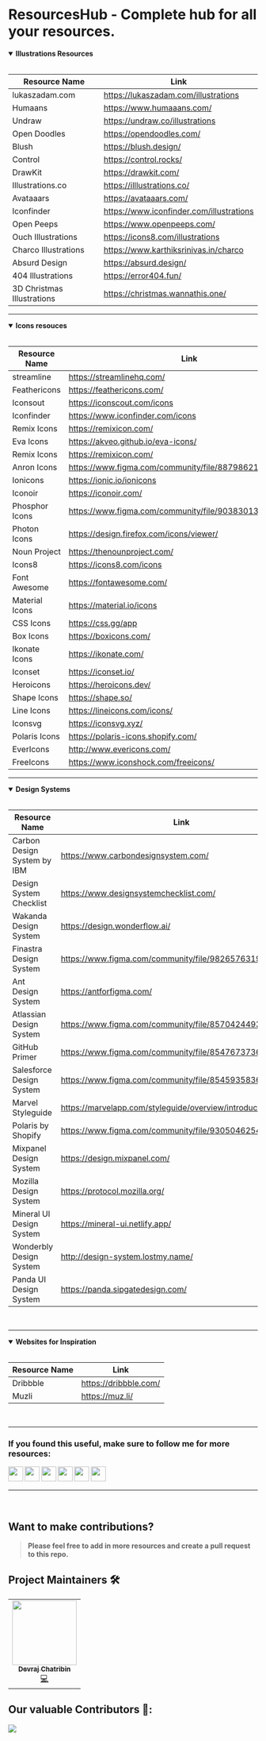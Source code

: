 # ResourcesHub - Complete hub for all your resources.


<!--------------------------- Illustrations Resources --------------------------->
<details open>
<summary><b>Illustrations Resources<br></summary>
<br>
  
| Resource Name | Link |
| ----------- | ----------- |
| lukaszadam.com | https://lukaszadam.com/illustrations |
| Humaans   | https://www.humaaans.com/ |
| Undraw | https://undraw.co/illustrations |
| Open Doodles | https://opendoodles.com/ |
| Blush | https://blush.design/ |
| Control | https://control.rocks/ |
| DrawKit | https://drawkit.com/ |
| Illustrations.co | https://illlustrations.co/ |
| Avataaars | https://avataaars.com/ |
| Iconfinder | https://www.iconfinder.com/illustrations |
| Open Peeps | https://www.openpeeps.com/ |
| Ouch Illustrations | https://icons8.com/illustrations |
| Charco Illustrations | https://www.karthiksrinivas.in/charco |
| Absurd Design | https://absurd.design/ |
| 404 Illustrations | https://error404.fun/ |
| 3D Christmas Illustrations | https://christmas.wannathis.one/ |
  
</details>
<hr>

  
  

<!--------------------------- Icons resouces --------------------------->
<details open>
<summary><b>Icons resouces<b></summary>
<br>
  
| Resource Name | Link |
| ----------- | ----------- |
| streamline | https://streamlinehq.com/ |
| Feathericons   | https://feathericons.com/ |
| Iconsout | https://iconscout.com/icons |
| Iconfinder | https://www.iconfinder.com/icons |
| Remix Icons | https://remixicon.com/ |
| Eva Icons | https://akveo.github.io/eva-icons/ |
| Remix Icons | https://remixicon.com/ |
| Anron Icons | https://www.figma.com/community/file/887986216987316139 |
| Ionicons | https://ionic.io/ionicons |
| Iconoir | https://iconoir.com/ |
| Phosphor Icons | https://www.figma.com/community/file/903830135544202908 |
| Photon Icons | https://design.firefox.com/icons/viewer/ |
| Noun Project | https://thenounproject.com/ |
| Icons8 | https://icons8.com/icons |
| Font Awesome | https://fontawesome.com/ |
| Material Icons | https://material.io/icons |
| CSS Icons | https://css.gg/app |
| Box Icons | https://boxicons.com/ |
| Ikonate Icons | https://ikonate.com/ |
| Iconset | https://iconset.io/ |
| Heroicons | https://heroicons.dev/ |
| Shape Icons | https://shape.so/ |
| Line Icons | https://lineicons.com/icons/ |
| Iconsvg | https://iconsvg.xyz/ |
| Polaris Icons | https://polaris-icons.shopify.com/ |
| EverIcons | http://www.evericons.com/ |
| FreeIcons | https://www.iconshock.com/freeicons/ |
  
</details>
<hr>

  
  

<!--------------------------- Design Systems --------------------------->
<details open>
<summary><b>Design Systems<b></summary>
<br>
  
| Resource Name | Link |
| ----------- | ----------- |
| Carbon Design System by IBM | https://www.carbondesignsystem.com/ |
| Design System Checklist | https://www.designsystemchecklist.com/ |
| Wakanda Design System | https://design.wonderflow.ai/ |
| Finastra Design System | https://www.figma.com/community/file/982657631921263317 |
| Ant Design System | https://antforfigma.com/ |
| Atlassian Design System | https://www.figma.com/community/file/857042449394640587 |
| GitHub Primer | https://www.figma.com/community/file/854767373644076713 |
| Salesforce Design System | https://www.figma.com/community/file/854593583696357016 |
| Marvel Styleguide | https://marvelapp.com/styleguide/overview/introduction |
| Polaris by Shopify | https://www.figma.com/community/file/930504625460155381 |
| Mixpanel Design System | https://design.mixpanel.com/ |
| Mozilla Design System | https://protocol.mozilla.org/ |
| Mineral UI Design System | https://mineral-ui.netlify.app/ |
| Wonderbly Design System | http://design-system.lostmy.name/ |
| Panda UI Design System | https://panda.sipgatedesign.com/ |

</details>
<br/>
<hr>


<!--------------------------- Design Systems --------------------------->
<details open>
<summary><b>Websites for Inspiration<b></summary>
<br>
  
| Resource Name | Link |
| ----------- | ----------- |
| Dribbble | https://dribbble.com/ |
| Muzli | https://muz.li/ |

</details>
<br/>
<hr>



<h3 align="left"> If you found this useful, make sure to follow me for more resources:</h3>
<p align="left">
<a href="https://www.linkedin.com/in/devraj-chatribin/" style="text-decoration:none">
  <img height="30" src="https://img.shields.io/badge/linkedin-blue.svg?&style=for-the-badge&logo=linkedin&logoColor=white" />
</a>
<a href="https://github.com/DevrajDC" style="text-decoration:none">
  <img height="30" src="https://img.shields.io/badge/Github-grey.svg?&style=for-the-badge&logo=Github&logoColor=white" />
</a>
<a href="https://twitter.com/devrajchatribin" style="text-decoration:none">
  <img height="30" src = "https://img.shields.io/badge/Twitter-blue.svg?&style=for-the-badge&logo=Twitter&logoColor=white">
</a>
<a href="https://www.instagram.com/designfordev" style="text-decoration:none">
  <img height="30" src = "https://img.shields.io/badge/Instagram-%23E4405F.svg?&style=for-the-badge&logo=Instagram&logoColor=white">
</a>
<a href="https://discord.gg/druweDMn3s" style="text-decoration:none">
  <img height="30" src="https://img.shields.io/badge/discord-darkblue.svg?&style=for-the-badge&logo=discord&logoColor=white" />
</a>
<a href="mailto:devrajchatribin9978@gmail.com" style="text-decoration:none">
  <img height="30" src = "https://img.shields.io/badge/gmail-c14438?&style=for-the-badge&logo=gmail&logoColor=white">
</a>
<br />
<hr>
<br/>

## Want to make contributions?

> Please feel free to add in more resources and create a pull request to this repo.

## Project Maintainers 🛠

<table>
  <tbody>
    <tr>
      <td align="center">
        <a href="https://github.com/DevrajDC">
          <img alt="" src="https://avatars.githubusercontent.com/u/65373279" width="130px;"><br>
          <sub><b>Devraj Chatribin</b></sub>
        </a>
        <br>
        <a href="https://github.com/DevrajDC/resourceshub/" title="Code">💻</a>
      </td></a>
      </td>
    </tr>
  </tbody>
 </table>

## Our valuable Contributors 👩:
<a href="https://github.com/DevrajDC/resourceshub/graphs/contributors">
  <img src="https://contributors-img.web.app/image?repo=DevrajDC/resourceshub" />
</a>


